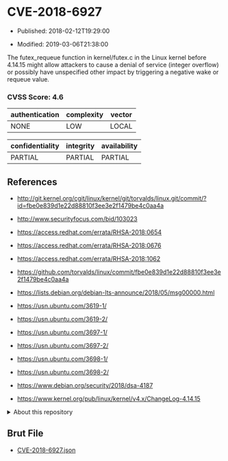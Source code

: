 # CVE-2018-6927

- Published: 2018-02-12T19:29:00

- Modified: 2019-03-06T21:38:00

The futex_requeue function in kernel/futex.c in the Linux kernel before 4.14.15 might allow attackers to cause a denial of service (integer overflow) or possibly have unspecified other impact by triggering a negative wake or requeue value.

### CVSS Score: **4.6**

| authentication | complexity | vector |
| --- | --- | --- |
| NONE | LOW | LOCAL |

| confidentiality | integrity | availability |
| --- | --- | --- |
| PARTIAL | PARTIAL | PARTIAL |

## References

* http://git.kernel.org/cgit/linux/kernel/git/torvalds/linux.git/commit/?id=fbe0e839d1e22d88810f3ee3e2f1479be4c0aa4a

* http://www.securityfocus.com/bid/103023

* https://access.redhat.com/errata/RHSA-2018:0654

* https://access.redhat.com/errata/RHSA-2018:0676

* https://access.redhat.com/errata/RHSA-2018:1062

* https://github.com/torvalds/linux/commit/fbe0e839d1e22d88810f3ee3e2f1479be4c0aa4a

* https://lists.debian.org/debian-lts-announce/2018/05/msg00000.html

* https://usn.ubuntu.com/3619-1/

* https://usn.ubuntu.com/3619-2/

* https://usn.ubuntu.com/3697-1/

* https://usn.ubuntu.com/3697-2/

* https://usn.ubuntu.com/3698-1/

* https://usn.ubuntu.com/3698-2/

* https://www.debian.org/security/2018/dsa-4187

* https://www.kernel.org/pub/linux/kernel/v4.x/ChangeLog-4.14.15

<details>
<summary>About this repository</summary> 

  This repository is part of the project [Live Hack CVE](https://github.com/Live-Hack-CVE). Main website can be found [www.live-hack.org](https://www.live-hack.org) 
  
  Made by [Sn0wAlice](https://github.com/Sn0wAlice) for the people that care about security and need to have a feed of the latest CVEs. Hope you enjoy it, don't forget to star the repo and follow me on [Twitter](https://twitter.com/Sn0wAlice) and [Github](https://github.com/Sn0wAlice). And that is my [personnal website](https://www.alice-snow.me/)

  - [Home Page](https://github.com/Live-Hack-CVE)
  - [Framework](https://github.com/Live-Hack-CVE/cve-framework)
  - [CVE database](https://github.com/Live-Hack-CVE/full_database)
  - [Changelog](https://github.com/Live-Hack-CVE/Changelog)
</details>

## Brut File

* [CVE-2018-6927.json](https://raw.githubusercontent.com/Live-Hack-CVE/full_database/main/cves/2018/CVE-2018-6927.json)

